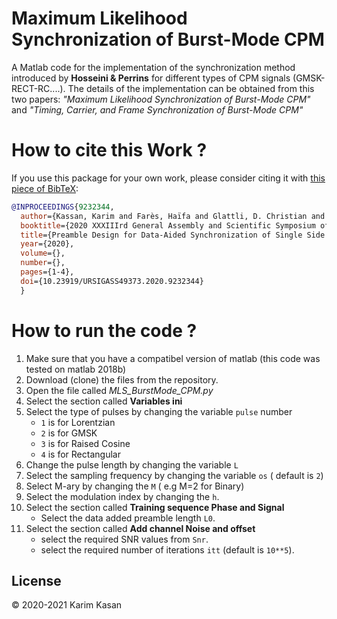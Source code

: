 
# Maximum Likelihood Synchronization of Burst-Mode CPM

A Matlab code for the implementation of the synchronization method introduced by __Hosseini & Perrins__  for different types of CPM signals (GMSK-RECT-RC....). The details of the implementation can be obtained from this two papers: _"Maximum Likelihood Synchronization of Burst-Mode CPM"_ and _"Timing, Carrier, and Frame Synchronization of Burst-Mode CPM"_


# How to cite this Work ?
If you use this package for your own work, please consider citing it with [this piece of BibTeX](PERvsSPEC.bib):

```bibtex
@INPROCEEDINGS{9232344,
  author={Kassan, Karim and Farès, Haïfa and Glattli, D. Christian and Louët, Yves},
  booktitle={2020 XXXIIIrd General Assembly and Scientific Symposium of the International Union of Radio Science}, 
  title={Preamble Design for Data-Aided Synchronization of Single Side Band Continuous Phase Modulation}, 
  year={2020},
  volume={},
  number={},
  pages={1-4},
  doi={10.23919/URSIGASS49373.2020.9232344}
  }
```
# How to run the code ?
1. Make sure that you have a compatibel version of matlab (this code was tested on matlab 2018b)
2. Download (clone) the files from the repository.
3. Open the file called _MLS_BurstMode_CPM.py_
4. Select the section called __Variables ini__
5. Select the type of pulses by changing the variable `pulse` number
	* `1` is for Lorentzian
	* `2` is for GMSK
	* `3` is for Raised Cosine
	* `4` is for Rectangular
6. Change the pulse length by changing the variable `L`
7. Select the sampling frequency by changing the variable `os` ( default is `2`)
8. Select M-ary by changing the `M` ( e.g M=2 for Binary)
9. Select the modulation index by changing the `h`.
10. Select the section called __Training sequence Phase and Signal__
    * Select the data added preamble length `L0`.
12. Select the section called __Add channel Noise and offset__
    * select the required SNR values from `Snr`.
    * select the required number of iterations `itt` (default is `10**5`).
## License
© 2020-2021 Karim Kasan

